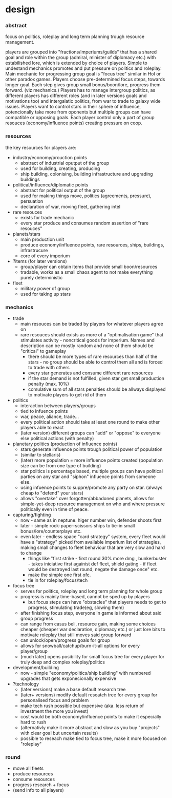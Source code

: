 # design

### abstract
focus on politics, roleplay and long term planning trough resource management.

players are grouped into "fractions/imperiums/guilds" that has a shared goal and role within the group (admiral, minister of diplomacy etc.) with estabilished lore, which is extended by choice of players.
Simple to undestand mechanics promotes and put pressure on politics and roleplay.
Main mechanic for progressing group goal is "focus tree" similar in HoI or other paradox games. Players choose pre-determined focus steps, towards longer goal. Each step gives group small bonus/boon/lore, progress them forward. (viz mechanics.) 
Players has to manage intergroup politics, as different players has different roles (and in later versions goals and motivations too) and intergalatic politics, from war to trade to galaxy wide issues.
Players want to control stars in their sphere of influence, potencionally take more from oponents but multiple groups can have compatible or opposing goals. 
Each player control only a part of group resouces (economy/influence points) creating pressure on coop. 


### resources
the key resources for players are:
 - industry/economy/prouction points
   - abstract of industrial oputput of the group
   - used for building, creating, producing
   - ship building, colonising, building infrastructure and upgrading buildings
 - political/influence/diplomatic points
   - abstract for political output of the group
   - used for making things move, politics (agreements, pressure), persuation
   - declaration of war, moving fleet, gathering intel
 - rare resouces
   - exists for trade mechanic
   - every star produce and consumes random assertion of "rare resouces"
 - planets/stars
   - main production unit
   - produce economy/influence points, rare resources, ships, buildings, infrastrucure
   - core of every imperium
 - ?items (for later versions)
   - group/player can obtain items that provide small boon/resources
   - tradable, works as a small chaos agent to not make everything purely deterministic
 - fleet
   - military power of group
   - used for taking up stars

 
 ### mechanics 
 - trade 
   - main resouces can be traded by players for whatever players agree on
   - rare resouces should exists as more of a "optimalisation game" that stimulates activity - noncritical goods for imperium. Names and description can be mostly random and none of them should be "critical" to gameplay
     - there should be more types of rare resources than half of the stars - no group should be able to control them all and is forced to trade with others
     - every star generates and consume different rare resources
     - if the star demand is not fulfilled, given star get small production penalty (max. 10%)
     - comulative sum of all stars penalties should be allways displayed to motivate players to get rid of them
 - politics
   - interaction between players/groups
   - tied to infuence points
   - war, peace, aliance, trade...
   - every political action should take at least one round to make other players able to react
   - (later version) different groups can "add" or "oppose" to everyone else political actions (with penalty) 
 - planetary politics (production of influence points)  
   - stars generate influence points trough political power of population
   - (similar to stellaris)
   - (later) more population = more influence points created (population size can be from one type of building)
   - star politics is percentage based, multiple groups can have political parties on any star and "siphon" influence points from someone else.
   - using infuence points to suppre/promote any party on star. (always cheap to "defend" your stars)
   - allows "overtake" over forgotten/abbadoned planets, allows for simple-yet-deep resource management on who and where pressure politically even in time of peace.
 - capturing/fighting
   - now - same as in neptune. higer number win, defender shoots first
   - later - simple rock-paper-scissors ships to tie-in small bonus/lore/counterplays etc.
   - even later - endless space "card strategy" system, every fleet would have a "strategy" picked from available imperium list of strategies, making small changes to fleet behaviour that are very slow and hard to change 
     - things like "first strike - first round 30% more dmg , bunkerbuster - takes iniciative first againist def fleet, shield gating - if fleet would be destroyed last round, negate the damage once" etc. 
     - make the simple one first ofc.
     - tie in for roleplay/focus/tech 
 - focus tree
   - serves for politics, roleplay and long term planning for whole group
   - progress is mainly time-based, cannot be sped up by players
     - but focus steps can have "obstacles" that players needs to get to progress, stimulating trade(eg, slowing them)  
   - after finishing focus step, everyone in game is informed about said group progress
   - can range from casus beli, resource gain, making some choices cheaper (cheaper war declaration, diplomacy etc.) or just lore bits to motivate roleplay that still moves said group forward 
   - can unlock/open/progress goals for group
   - allows for snowball/catchup/burn-it-all options for every player/group
   - (much later) opens posibility for small focus tree for every player for truly deep and complex roleplay/politics
 - development/building
   - now - simple "economy/politics/ship building" with numbered upgrades that gets exponecionally expensive
 - ?technology
   - (later versions) make a base default research tree
   - (later+ versions) modify default reseatch tree for every group for personalised focus and problem
   - make tech rush possible but expensive (aka. less return of investment the more you invest)
   - cost would be both economy/influence points to make it especially hard to rush 
   - (alternativly make it more abstract and slow as you buy "projects" with clear goal but uncertain results)
   - possible to reseach make tied to focus tree, make it more focused on "roleplay" 
  

### round
 - move all fleets
 - produce resources
 - consume resources
 - progress research + focus
 - (send info to all players)